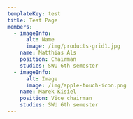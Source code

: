 ```yaml
---
templateKey: test
title: Test Page
members:
  - imageInfo:
      alt: Name
      image: /img/products-grid1.jpg
    name: Matthias Als
    position: Chairman
    studies: SWU 6th semester
  - imageInfo:
      alt: Image
      image: /img/apple-touch-icon.png
    name: Marek Kisiel
    position: Vice chairman
    studies: SWU 6th semester
---
```


